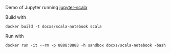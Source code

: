 Demo of Jupyter running [jupyter-scala](https://github.com/alexarchambault/jupyter-scala)

Build with
```
docker build -t docxs/scala-notebook scala
```

Run with
```
docker run -it --rm -p 8888:8888 -h sandbox docxs/scala-notebook -bash
```
